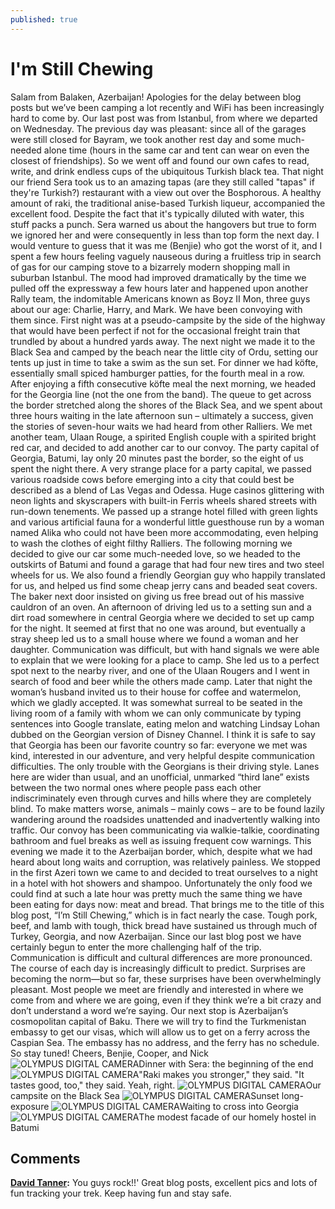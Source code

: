 ```yaml
---
published: true
---
```


# I'm Still Chewing

Salam from Balaken, Azerbaijan! Apologies for the delay between blog posts but we’ve been camping a lot recently and WiFi has been increasingly hard to come by. Our last post was from Istanbul, from where we departed on Wednesday. The previous day was pleasant: since all of the garages were still closed for Bayram, we took another rest day and some much-needed alone time (hours in the same car and tent can wear on even the closest of friendships). So we went off and found our own cafes to read, write, and drink endless cups of the ubiquitous Turkish black tea. That night our friend Sera took us to an amazing tapas (are they still called "tapas" if they're Turkish?) restaurant with a view out over the Bosphorous. A healthy amount of raki, the traditional anise-based Turkish liqueur, accompanied the excellent food. Despite the fact that it's typically diluted with water, this stuff packs a punch. Sera warned us about the hangovers but true to form we ignored her and were consequently in less than top form the next day. I would venture to guess that it was me (Benjie) who got the worst of it, and I spent a few hours feeling vaguely nauseous during a fruitless trip in search of gas for our camping stove to a bizarrely modern shopping mall in suburban Istanbul. The mood had improved dramatically by the time we pulled off the expressway a few hours later and happened upon another Rally team, the indomitable Americans known as Boyz II Mon, three guys about our age: Charlie, Harry, and Mark. We have been convoying with them since. First night was at a pseudo-campsite by the side of the highway that would have been perfect if not for the occasional freight train that trundled by about a hundred yards away. The next night we made it to the Black Sea and camped by the beach near the little city of Ordu, setting our tents up just in time to take a swim as the sun set. For dinner we had köfte, essentially small spiced hamburger patties, for the fourth meal in a row. After enjoying a fifth consecutive köfte meal the next morning, we headed for the Georgia line (not the one from the band). The queue to get across the border stretched along the shores of the Black Sea, and we spent about three hours waiting in the late afternoon sun – ultimately a success, given the stories of seven-hour waits we had heard from other Ralliers. We met another team, Ulaan Rouge, a spirited English couple with a spirited bright red car, and decided to add another car to our convoy. The party capital of Georgia, Batumi, lay only 20 minutes past the border, so the eight of us spent the night there. A very strange place for a party capital, we passed various roadside cows before emerging into a city that could best be described as a blend of Las Vegas and Odessa. Huge casinos glittering with neon lights and skyscrapers with built-in Ferris wheels shared streets with run-down tenements. We passed up a strange hotel filled with green lights and various artificial fauna for a wonderful little guesthouse run by a woman named Alika who could not have been more accommodating, even helping to wash the clothes of eight filthy Ralliers. The following morning we decided to give our car some much-needed love, so we headed to the outskirts of Batumi and found a garage that had four new tires and two steel wheels for us. We also found a friendly Georgian guy who happily translated for us, and helped us find some cheap jerry cans and beaded seat covers. The baker next door insisted on giving us free bread out of his massive cauldron of an oven. An afternoon of driving led us to a setting sun and a dirt road somewhere in central Georgia where we decided to set up camp for the night. It seemed at first that no one was around, but eventually a stray sheep led us to a small house where we found a woman and her daughter. Communication was difficult, but with hand signals we were able to explain that we were looking for a place to camp. She led us to a perfect spot next to the nearby river, and one of the Ulaan Rougers and I went in search of food and beer while the others made camp. Later that night the woman’s husband invited us to their house for coffee and watermelon, which we gladly accepted. It was somewhat surreal to be seated in the living room of a family with whom we can only communicate by typing sentences into Google translate, eating melon and watching Lindsay Lohan dubbed on the Georgian version of Disney Channel. I think it is safe to say that Georgia has been our favorite country so far: everyone we met was kind, interested in our adventure, and very helpful despite communication difficulties. The only trouble with the Georgians is their driving style. Lanes here are wider than usual, and an unofficial, unmarked “third lane” exists between the two normal ones where people pass each other indiscriminately even through curves and hills where they are completely blind. To make matters worse, animals – mainly cows – are to be found lazily wandering around the roadsides unattended and inadvertently walking into traffic. Our convoy has been communicating via walkie-talkie, coordinating bathroom and fuel breaks as well as issuing frequent cow warnings. This evening we made it to the Azerbaijan border, which, despite what we had heard about long waits and corruption, was relatively painless. We stopped in the first Azeri town we came to and decided to treat ourselves to a night in a hotel with hot showers and shampoo. Unfortunately the only food we could find at such a late hour was pretty much the same thing we have been eating for days now: meat and bread. That brings me to the title of this blog post, “I’m Still Chewing,” which is in fact nearly the case. Tough pork, beef, and lamb with tough, thick bread have sustained us through much of Turkey, Georgia, and now Azerbaijan. Since our last blog post we have certainly begun to enter the more challenging half of the trip. Communication is difficult and cultural differences are more pronounced. The course of each day is increasingly difficult to predict. Surprises are becoming the norm—but so far, these surprises have been overwhelmingly pleasant. Most people we meet are friendly and interested in where we come from and where we are going, even if they think we’re a bit crazy and don’t understand a word we’re saying. Our next stop is Azerbaijan’s cosmopolitan capital of Baku. There we will try to find the Turkmenistan embassy to get our visas, which will allow us to get on a ferry across the Caspian Sea. The embassy has no address, and the ferry has no schedule. So stay tuned! Cheers, Benjie, Cooper, and Nick ![OLYMPUS DIGITAL CAMERA](/wp-content/uploads/2014/08/P7290676.jpg)Dinner with Sera: the beginning of the end ![OLYMPUS DIGITAL CAMERA](http://crossingtherubikhan.com/wp-content/uploads/2014/08/P7290690.jpg)"Raki makes you stronger," they said. "It tastes good, too," they said. Yeah, right. ![OLYMPUS DIGITAL CAMERA](http://crossingtherubikhan.com/wp-content/uploads/2014/08/P7310766.jpg)Our campsite on the Black Sea ![OLYMPUS DIGITAL CAMERA](http://crossingtherubikhan.com/wp-content/uploads/2014/08/P7310772.jpg)Sunset long-exposure ![OLYMPUS DIGITAL CAMERA](http://crossingtherubikhan.com/wp-content/uploads/2014/08/P8010775.jpg)Waiting to cross into Georgia ![OLYMPUS DIGITAL CAMERA](http://crossingtherubikhan.com/wp-content/uploads/2014/08/P8020832.jpg)The modest facade of our homely hostel in Batumi

## Comments

**[David Tanner](#2162 "2014-08-04 20:32:10"):** You guys rock!!' Great blog posts, excellent pics and lots of fun tracking your trek. Keep having fun and stay safe.

